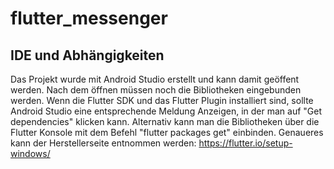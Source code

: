 # flutter_messenger

## IDE und Abhängigkeiten

Das Projekt wurde mit Android Studio erstellt und kann damit geöffent werden. Nach dem öffnen müssen
noch die Bibliotheken eingebunden werden. Wenn die Flutter SDK und das Flutter Plugin installiert
sind, sollte Android Studio eine entsprechende Meldung Anzeigen, in der man auf "Get dependencies"
klicken kann. Alternativ kann man die Bibliotheken über die Flutter Konsole mit dem Befehl
"flutter packages get" einbinden. Genaueres kann der Herstellerseite entnommen werden:
https://flutter.io/setup-windows/

